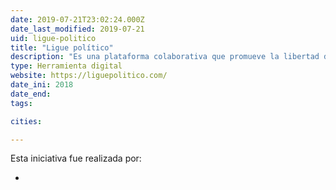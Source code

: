 ```yaml
---
date: 2019-07-21T23:02:24.000Z
date_last_modified: 2019-07-21
uid: ligue-politico
title: "Ligue político"
description: "Es una plataforma colaborativa que promueve la libertad de expresión y la participación ciudadana facilitando el acceso a jóvenes a que voten de manera confiable y veraz en las elecciones en México en el 2018."
type: Herramienta digital
website: https://liguepolitico.com/
date_ini: 2018
date_end: 
tags:

cities: 

---
```


Esta iniciativa fue realizada por:

- [](/i/ligue-politico.html)
